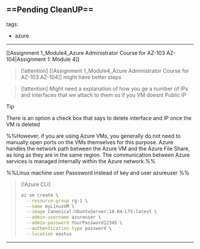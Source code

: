 ==Pending CleanUP==
---
tags:
  - azure
---

[[Assignment 1_Module4_Azure Administrator Course for AZ-103 AZ-104|Assignment 1: Module 4]]

> [!attention]
> [[Assignment 1_Module4_Azure Administrator Course for AZ-103 AZ-104]] might have better steps

> [!attention]
> Might need a explanation of how you ge a number of IPs and Interfaces that we attach to them so if you VM doesnt Public IP
> 

> [!tip]
> There is an option a check box that says to delete interface and IP once the VM is deleted

%%However, if you are using Azure VMs, you generally do not need to manually open ports on the VMs themselves for this purpose. Azure handles the network path between the Azure VM and the Azure File Share, as long as they are in the same region. The communication between Azure services is managed internally within the Azure network.%%


%%Linux machine user Passsword instead of key and user azureuser
%%

> [!Azure CLI]
> 
> ```bash
> az vm create \
>   --resource-group rg-1 \
>   --name myLinuxVM \
>   --image Canonical:UbuntuServer:18.04-LTS:latest \
>   --admin-username azureuser \
>   --admin-password YourPassword12345 \
>   --authentication-type password \
>   --location eastus
> ```
> 

--- 
